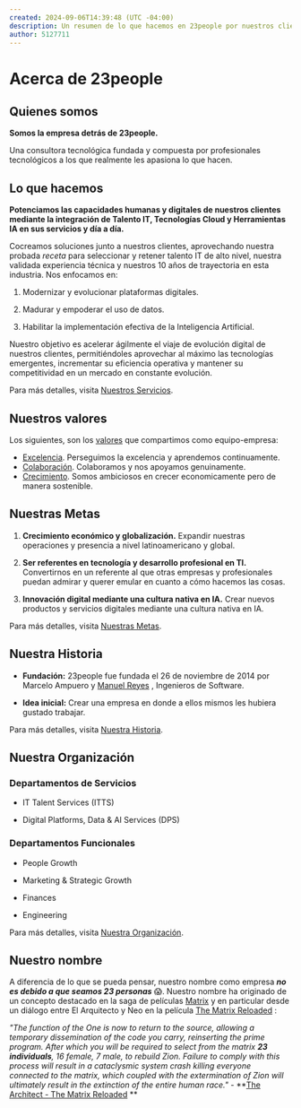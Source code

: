 ```yaml
---
created: 2024-09-06T14:39:48 (UTC -04:00)
description: Un resumen de lo que hacemos en 23people por nuestros clientes y lo que nos define como un equipo-empresa.
author: 5127711
---
```


# Acerca de 23people

## Quienes somos

**Somos la empresa detrás de 23people.**

Una consultora tecnológica fundada y compuesta por profesionales tecnológicos a los que realmente les apasiona lo que hacen.

## Lo que hacemos

**Potenciamos las capacidades humanas y digitales de nuestros clientes mediante la integración de Talento IT, Tecnologías Cloud y Herramientas IA en sus servicios y día a día.**

Cocreamos soluciones junto a nuestros clientes, aprovechando nuestra probada _receta_ para seleccionar y retener talento IT de alto nivel, nuestra validada experiencia técnica y nuestros 10 años de trayectoria en esta industria. Nos enfocamos en:

1. Modernizar y evolucionar plataformas digitales.

2. Madurar y empoderar el uso de datos.

3. Habilitar la implementación efectiva de la Inteligencia Artificial.

Nuestro objetivo es acelerar ágilmente el viaje de evolución digital de nuestros clientes, permitiéndoles aprovechar al máximo las tecnologías emergentes, incrementar su eficiencia operativa y mantener su competitividad en un mercado en constante evolución.

Para más detalles, visita [Nuestros Servicios](nuestros-servicios).

## Nuestros valores

Los siguientes, son los [valores](nuestros-valores) que compartimos como equipo-empresa:

- [Excelencia](nuestros-valores#excelencia). Perseguimos la excelencia y aprendemos continuamente.
- [Colaboración](nuestros-valores#colaboracion). Colaboramos y nos apoyamos genuinamente.
- [Crecimiento](nuestros-valores#crecimiento). Somos ambiciosos en crecer economicamente pero de manera sostenible.

## Nuestras Metas

1. **Crecimiento económico y globalización.** Expandir nuestras operaciones y presencia a nivel latinoamericano y global.

2. **Ser referentes en tecnología y desarrollo profesional en TI.** Convertirnos en un referente al que otras empresas y profesionales puedan admirar y querer emular en cuanto a cómo hacemos las cosas.

3. **Innovación digital mediante una cultura nativa en IA.** Crear nuevos productos y servicios digitales mediante una cultura nativa en IA.

Para más detalles, visita [Nuestras Metas](nuestras-metas).

## Nuestra Historia

- **Fundación:** 23people fue fundada el 26 de noviembre de 2014 por Marcelo Ampuero y [Manuel Reyes](https://github.com/manu-reyes-23p)
    , Ingenieros de Software.

- **Idea inicial:** Crear una empresa en donde a ellos mismos les hubiera gustado trabajar.

Para más detalles, visita [Nuestra Historia](nuestra-historia).

## Nuestra Organización

### Departamentos de Servicios

- IT Talent Services (ITTS)

- Digital Platforms, Data & AI Services (DPS)

### Departamentos Funcionales

- People Growth

- Marketing & Strategic Growth

- Finances

- Engineering

Para más detalles, visita [Nuestra Organización](nuestra-organizacion).

## Nuestro nombre

A diferencia de lo que se pueda pensar, nuestro nombre como empresa **_no es debido a que seamos 23 personas_** 😱. Nuestro nombre ha originado de un concepto destacado en la saga de películas [Matrix](https://es.wikipedia.org/wiki/Matrix)
 y en particular desde un diálogo entre El Arquitecto y Neo en la película [The Matrix Reloaded](https://www.imdb.com/title/tt0234215/?ref_=fn_al_tt_3)
:

_"The function of the One is now to return to the source, allowing a temporary dissemination of the code you carry, reinserting the prime program. After which you will be required to select from the matrix **23 individuals**, 16 female, 7 male, to rebuild Zion. Failure to comply with this process will result in a cataclysmic system crash killing everyone connected to the matrix, which coupled with the extermination of Zion will ultimately result in the extinction of the entire human race." -_ **[The Architect - The Matrix Reloaded](https://www.youtube.com/watch?v=LN8EE5JxSGQ)
**
